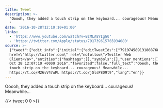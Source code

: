 ```yaml
---
title: Tweet
description: >-
  "Ooooh, they added a touch strip on the keyboard... courageous! Meanwhile... 
  "
date: '2016-10-28T12:10:10+01:00'
links:
  - 'https://www.youtube.com/watch?v=BzMLA8YIgG0'
  - 'https://twitter.com/Apple/status/791739615765934080'
source: >-
  {"tweet":{"edit_info":{"initial":{"editTweetIds":["791974589131808768"],"editableUntil":"2016-10-28T13:07:10.882Z","editsRemaining":"5","isEditEligible":true}},"retweeted":false,"source":"<a
  href=\"http://twitter.com\" rel=\"nofollow\">Twitter Web
  Client</a>","entities":{"hashtags":[],"symbols":[],"user_mentions":[],"urls":[{"url":"https://t.co/M26vV47wPL","expanded_url":"https://www.youtube.com/watch?v=BzMLA8YIgG0","display_url":"youtube.com/watch?v=BzMLA8…","indices":["76","99"]},{"url":"https://t.co/jSlsPBD9t9","expanded_url":"https://twitter.com/Apple/status/791739615765934080","display_url":"twitter.com/Apple/status/7…","indices":["100","123"]}]},"display_text_range":["0","123"],"favorite_count":"0","id_str":"791974589131808768","truncated":false,"retweet_count":"0","id":"791974589131808768","possibly_sensitive":false,"created_at":"Fri
  Oct 28 12:07:10 +0000 2016","favorited":false,"full_text":"Ooooh, they added a
  touch strip on the keyboard... courageous! Meanwhile...
  https://t.co/M26vV47wPL https://t.co/jSlsPBD9t9","lang":"en"}}
---
```

Ooooh, they added a touch strip on the keyboard... courageous! Meanwhile...  
    
{{< tweet 0 0 >}}
    

